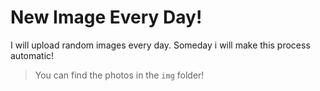 # New Image Every Day!
I will upload random images every day. Someday i will make this process automatic!
> You can find the photos in the `img` folder!
